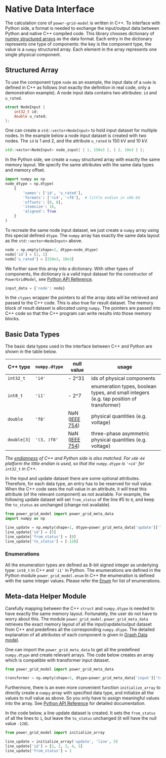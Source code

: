 <!--
SPDX-FileCopyrightText: 2022 Contributors to the Power Grid Model project <dynamic.grid.calculation@alliander.com>

SPDX-License-Identifier: MPL-2.0
-->

# Native Data Interface

The calculation core of `power-grid-model` is written in C++.
To interface with Python side, a format is needed to exchange the input/output data
between Python and native C++ compiled code.
This library chooses dictionary of
[numpy structured arrays](https://numpy.org/doc/stable/user/basics.rec.html) as the data format.
Each entry in the dictionary represents one type of components:
the key is the component type, the value is a `numpy` structured array.
Each element in the array represents one single physical component.

## Structured Array

To use the component type `node` as an example, the input data of a `node` is defined in C++ as follows
(not exactly the definition in real code, only a demonstration example).
A node input data contains two attributes: `id` and `u_rated`.

```C++
struct NodeInput {
    int32_t id;
    double u_rated;
};
```

One can create a `std::vector<NodeInput>` to hold input dataset for multiple nodes.
In the example below a node input dataset is created with two nodes.
The `id` is 1 and 2, and the attribute `u_rated` is 150 kV and 10 kV.

```c++
std::vector<NodeInput> node_input{ { 1, 150e3 }, { 2, 10e3 } };
```

In the Python side, we create a `numpy` structured array with exactly the same memory layout.
We specify the same attributes with the same data types and memory offset.

```python
import numpy as np
node_dtype = np.dtype(
    {
        'names': ['id', 'u_rated'],
        'formats': ['<i4', '<f8'],  # little endian in x86-64
        'offsets': [0, 8],
        'itemsize': 16,
        'aligned': True
    }
)
```

To recreate the same node input dataset, we just create a `numpy` array using this special defined `dtype`.
The `numpy` array has exactly the same data layout as the `std::vector<NodeInput>` above.


```python
node = np.empty(shape=2, dtype=node_dtype)
node['id'] = [1, 2]
node['u_rated'] = [150e3, 10e3]
```

We further save this array into a dictionary.
With other types of components, the dictionary is a valid input dataset for the constructor of `PowerGridModel`,
see [Python API Reference](../api_reference/python-api-reference.md).

```python
input_data = {'node': node}
```

In the `ctypes` wrapper the pointers to all the array data will be retrieved and passed to the C++ code.
This is also true for result dataset.
The memory block of result dataset is allocated using `numpy`.
The pointers are passed into C++ code so that the C++ program can write results into those memory blocks.

## Basic Data Types

The basic data types used in the interface between C++ and Python are shown in the table below.

| C++ type     | `numpy.dtype` | null value                                          |  usage   |
| ---          | ---           | ---                                                 | ---      |
| `int32_t`    | `'i4'`        | - 2^31                                              | ids of physical components |
| `int8_t`     | `'i1'`        | - 2^7                                               | enumeration types, boolean types, and small integers (e.g. tap position of transformer) |
| `double`     | `'f8'`        | NaN ([IEEE 754](https://en.wikipedia.org/wiki/NaN)) | physical quantities (e.g. voltage) |
| `double[3]`  | `'(3, )f8'`   | NaN ([IEEE 754](https://en.wikipedia.org/wiki/NaN)) | three-phase asymmetric physical quantities (e.g. voltage) |

*The [endianness](https://en.wikipedia.org/wiki/Endianness)
of C++ and Python side is also matched. For `x86-64` platform the little endian is used, so that
the `numpy.dtype` is `'<i4'` for `int32_t` in C++.*

In the input and update dataset there are some optional attributes.
Therefore, for each data type, an entry has to be reserved for null value.
When the C++ code sees the null value in an attribute,
it will treat this attribute (of the relevant component) as not available.
For example, the following update dataset will set `from_status` of the line #5 to `0`,
and keep the `to_status` as unchanged (change not available).

```python
from power_grid_model import power_grid_meta_data
import numpy as np

line_update = np.empty(shape=1, dtype=power_grid_meta_data['update']['line']['dtype'])
line_update['id'] = [5]
line_update['from_status'] = [0]
line_update['to_status'] = [-128]
```

### Enumerations

All the enumeration types are defined as 8-bit signed integer as underlying type:
`int8_t` in C++ and `'i1'` in Python.
The enumerations are defined in the Python module `power_grid_model.enum`
In C++ the enumeration is defined with the same integer values.
Please refer the [Enum](../api_reference/python-api-reference.md#enum) for list of enumerations.


## Meta-data Helper Module

Carefully mapping between the C++ `struct` and `numpy.dtype`
is needed to have exactly the same memory layout.
Fortunately, the user do not have to worry about this.
The module `power_grid_model.power_grid_meta_data`
retrieves the exact memory layout of all the input/update/output dataset from C++
and predefines all the corresponding `numpy.dtype`.
The detailed explanation of all attributes of each component is given in
[Graph Data model](../user_manual/data-model.md#attributes-of-components).


One can import the `power_grid_meta_data` to get all the predefined `numpy.dtype` and create relevant arrays.
The code below creates an array which is compatible with transformer input dataset.

```python
from power_grid_model import power_grid_meta_data

transformer = np.empty(shape=5, dtype=power_grid_meta_data['input']['transformer']['dtype'])
```

Furthermore, there is an even more convenient function `initialize_array`
to directly create a `numpy` array with specified data type,
and initialize all the values to null value as above.
So you only have to assign meaningful values into the array.
See [Python API Reference](../api_reference/python-api-reference.md) for detailed documentation.

In the code below, a line update dataset is created. It sets the `from_status` of all the lines to `1`,
but leave the `to_status` unchanged (it will have the null value `-128`).

```python
from power_grid_model import initialize_array

line_update = initialize_array('update', 'line', 5)
line_update['id'] = [1, 2, 3, 4, 5]
line_update['from_status'] = 1
```
